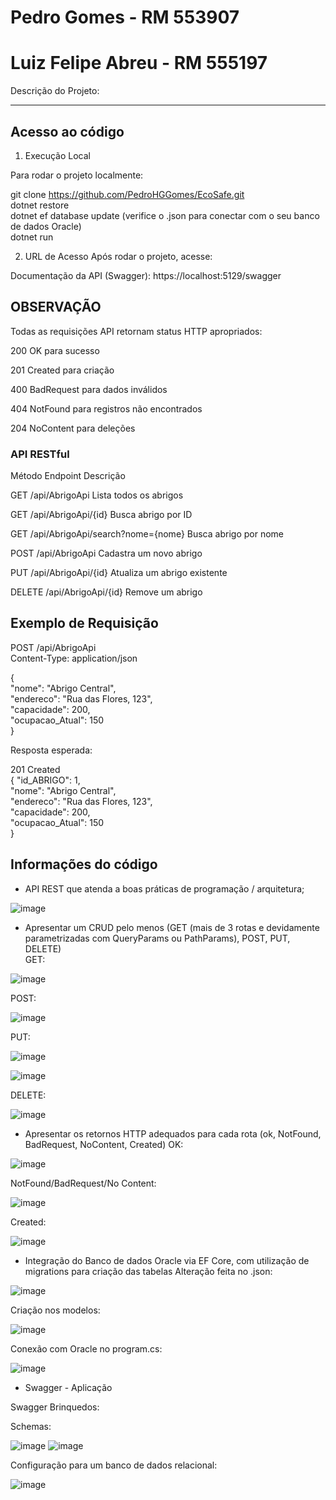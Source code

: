 # Pedro Gomes - RM 553907
# Luiz Felipe Abreu - RM 555197



Descrição do Projeto:

________________________________________________________________________________________

<h2>Acesso ao código</h2>

1. Execução Local
   
Para rodar o projeto localmente:

 git clone https://github.com/PedroHGGomes/EcoSafe.git<br>
 dotnet restore<br>
 dotnet ef database update  (verifice o .json para conectar com o seu banco de dados Oracle)<br>
 dotnet run<br>
 
2. URL de Acesso
Após rodar o projeto, acesse:

Documentação da API (Swagger):
https://localhost:5129/swagger

<h2>OBSERVAÇÃO</h2>

Todas as requisições API retornam status HTTP apropriados:

200 OK para sucesso

201 Created para criação

400 BadRequest para dados inválidos

404 NotFound para registros não encontrados

204 NoContent para deleções

<h3>API RESTful</h3>

Método	Endpoint	Descrição

GET	/api/AbrigoApi	Lista todos os abrigos

GET	/api/AbrigoApi/{id}	Busca abrigo por ID

GET	/api/AbrigoApi/search?nome={nome}	Busca abrigo por nome

POST	/api/AbrigoApi	Cadastra um novo abrigo

PUT	/api/AbrigoApi/{id}	Atualiza um abrigo existente

DELETE	/api/AbrigoApi/{id}	Remove um abrigo

<h2>Exemplo de Requisição</h2>

POST /api/AbrigoApi<br>
Content-Type: application/json<br>

{<br>
  "nome": "Abrigo Central",<br>
  "endereco": "Rua das Flores, 123",<br>
  "capacidade": 200,<br>
  "ocupacao_Atual": 150<br>
}<br>

Resposta esperada:<br>

201 Created<br>
{
  "id_ABRIGO": 1,<br>
  "nome": "Abrigo Central",<br>
  "endereco": "Rua das Flores, 123",<br>
  "capacidade": 200,<br>
  "ocupacao_Atual": 150<br>
}<br>



<h2>Informações do código</h2>

- API REST que atenda a boas práticas de programação / arquitetura;
 
![image](https://github.com/user-attachments/assets/4db88b9a-a157-4a62-bbe1-dbc5520a4c52)


- Apresentar um CRUD pelo menos (GET (mais de 3 rotas e devidamente parametrizadas com QueryParams ou 
PathParams), POST, PUT, DELETE)<br>
GET:

![image](https://github.com/user-attachments/assets/5ac622da-5857-4d01-8a1b-d6252f57abb1)


POST:

![image](https://github.com/user-attachments/assets/f0636cfc-88e8-4db6-b741-9cda33619930)


PUT:

![image](https://github.com/user-attachments/assets/f3b14c9d-74a3-41eb-9d18-4129d0fe0b64)

![image](https://github.com/user-attachments/assets/13d8ce65-06e0-49a8-8698-c52ee5491bec)


DELETE:

![image](https://github.com/user-attachments/assets/a35d57f0-7287-4891-ba97-cc1087f172f5)




- Apresentar os retornos HTTP adequados para cada rota (ok, NotFound, BadRequest, NoContent, Created)
OK:

![image](https://github.com/user-attachments/assets/d9443e5e-c7ef-496b-9f56-bf48c988d4ff)


NotFound/BadRequest/No Content:

![image](https://github.com/user-attachments/assets/a7cd36b7-49e6-4f3e-8901-cb3c39a99137)

Created:

![image](https://github.com/user-attachments/assets/47ddbb92-2619-4bc1-a201-bf9958879e22)



 
- Integração do Banco de dados Oracle via EF Core, com utilização de migrations para criação das tabelas
 Alteração feita no .json:
 
![image](https://github.com/user-attachments/assets/650e5c4b-69c5-420e-9eb9-35db1420e1a0)


Criação nos modelos:

![image](https://github.com/user-attachments/assets/521cc096-e2d0-47f3-aa6d-19ef9e496799)


Conexão com Oracle no program.cs:

![image](https://github.com/user-attachments/assets/73c6c941-14f4-42bd-9519-a19ed8ab6ace)




- Swagger - Aplicação

Swagger Brinquedos:





Schemas:

![image](https://github.com/user-attachments/assets/42b93970-ac0b-4e5c-8afe-93c10ccb5f3b)
![image](https://github.com/user-attachments/assets/b0c031e4-83a0-4f36-b0b3-64f848e043a5)

Configuração para um banco de dados relacional:

![image](https://github.com/user-attachments/assets/e947d00b-c839-4f92-ab27-2550e60108c5)

